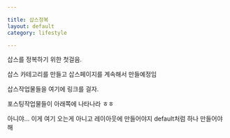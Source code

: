 ```yaml
---

title: 삽스정복
layout: default
category: lifestyle

---
```


삽스를 정복하기 위한 첫걸음.

삽스 카테고리를 만들고 삽스페이지를 계속해서 만들예정임

삽스작업물들을 여기에 링크를 걸자.

포스팅작업물들이 아래쪽에 나타나라 ㅎㅎ

아니야... 이게 여기 오는게 아니고 레이아웃에 만들어야지 default처럼 하나 만들어야해

